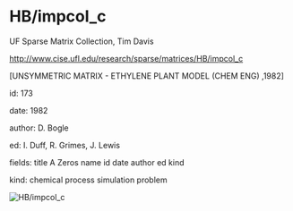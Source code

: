 # HB/impcol_c

 UF Sparse Matrix Collection, Tim Davis

 http://www.cise.ufl.edu/research/sparse/matrices/HB/impcol_c

 [UNSYMMETRIC MATRIX - ETHYLENE PLANT MODEL (CHEM ENG)   ,1982]

 id: 173

 date: 1982

 author: D. Bogle

 ed: I. Duff, R. Grimes, J. Lewis

 fields: title A Zeros name id date author ed kind

 kind: chemical process simulation problem

![HB/impcol_c](http://yifanhu.net/GALLERY/GRAPHS/GIF_SMALL/HB@impcol_c.gif)
